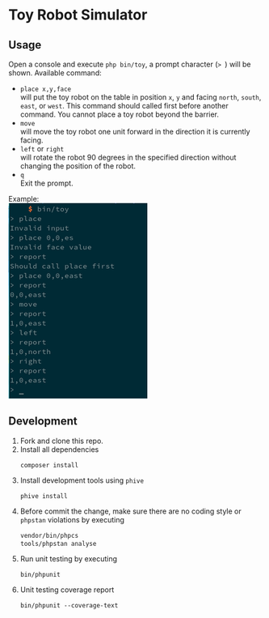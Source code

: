 # Toy Robot Simulator

## Usage

Open a console and execute `php bin/toy`, a prompt character (`> `) will be shown.
Available command:
- `place x,y,face` \
  will put the toy robot on the table in position `x`, `y` and facing `north`, `south`, `east`, or `west`. This command should called first before another command. You cannot place a toy robot beyond the barrier.
- `move` \
  will move the toy robot one unit forward in the direction it is currently facing.
- `left` or `right` \
  will rotate the robot 90 degrees in the specified direction without changing the position of the robot.
- `q` \
  Exit the prompt.

Example:\
![](./example.png)

## Development
1. Fork and clone this repo.
2. Install all dependencies
   ```
   composer install
   ```
3. Install development tools using `phive`
   ```
   phive install
   ```
4. Before commit the change, make sure there are no coding style or `phpstan` violations by executing
   ```
   vendor/bin/phpcs
   tools/phpstan analyse
   ```
5. Run unit testing by executing
   ```
   bin/phpunit
   ```
6. Unit testing coverage report
   ```
   bin/phpunit --coverage-text
   ```
